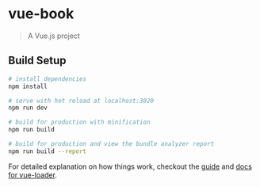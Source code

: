 # vue-book

> A Vue.js project

## Build Setup

``` bash
# install dependencies
npm install

# serve with hot reload at localhost:3020
npm run dev

# build for production with minification
npm run build

# build for production and view the bundle analyzer report
npm run build --report
```

For detailed explanation on how things work, checkout the [guide](http://vuejs-templates.github.io/webpack/) and [docs for vue-loader](http://vuejs.github.io/vue-loader).
